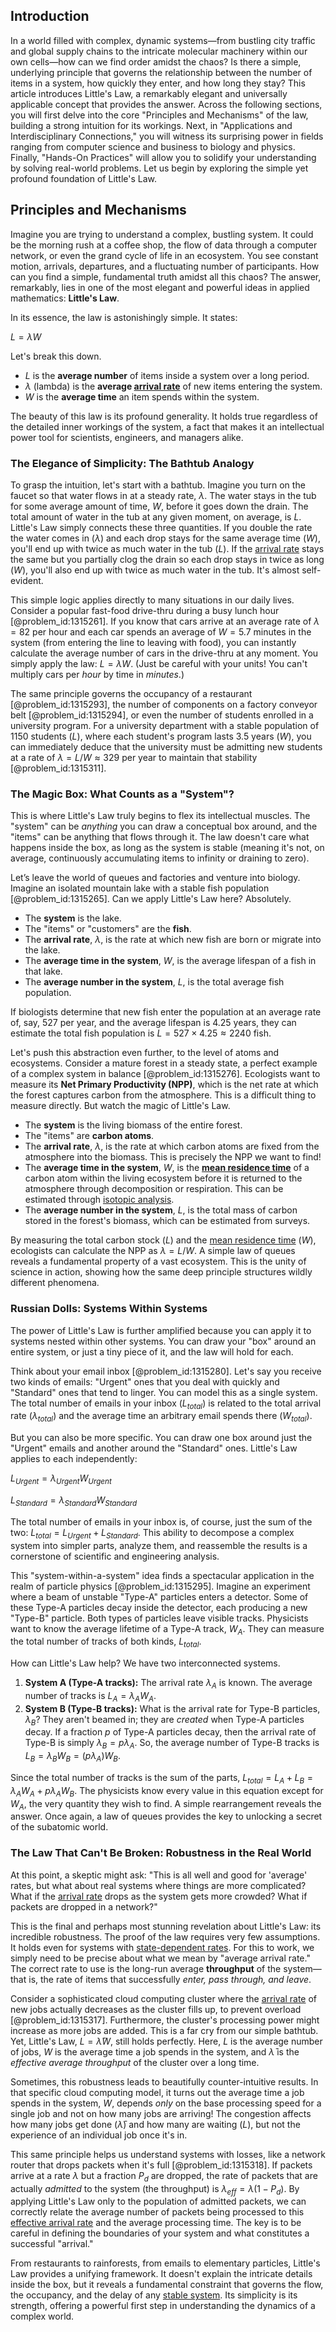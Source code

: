 ## Introduction
In a world filled with complex, dynamic systems—from bustling city traffic and global supply chains to the intricate molecular machinery within our own cells—how can we find order amidst the chaos? Is there a simple, underlying principle that governs the relationship between the number of items in a system, how quickly they enter, and how long they stay? This article introduces Little's Law, a remarkably elegant and universally applicable concept that provides the answer. Across the following sections, you will first delve into the core "Principles and Mechanisms" of the law, building a strong intuition for its workings. Next, in "Applications and Interdisciplinary Connections," you will witness its surprising power in fields ranging from computer science and business to biology and physics. Finally, "Hands-On Practices" will allow you to solidify your understanding by solving real-world problems. Let us begin by exploring the simple yet profound foundation of Little's Law.

## Principles and Mechanisms

Imagine you are trying to understand a complex, bustling system. It could be the morning rush at a coffee shop, the flow of data through a computer network, or even the grand cycle of life in an ecosystem. You see constant motion, arrivals, departures, and a fluctuating number of participants. How can you find a simple, fundamental truth amidst all this chaos? The answer, remarkably, lies in one of the most elegant and powerful ideas in applied mathematics: **Little's Law**.

In its essence, the law is astonishingly simple. It states:

$L = \lambda W$

Let's break this down.

*   $L$ is the **average number** of items inside a system over a long period.
*   $\lambda$ (lambda) is the **average [arrival rate](@article_id:271309)** of new items entering the system.
*   $W$ is the **average time** an item spends within the system.

The beauty of this law is its profound generality. It holds true regardless of the detailed inner workings of the system, a fact that makes it an intellectual power tool for scientists, engineers, and managers alike.

### The Elegance of Simplicity: The Bathtub Analogy

To grasp the intuition, let's start with a bathtub. Imagine you turn on the faucet so that water flows in at a steady rate, $\lambda$. The water stays in the tub for some average amount of time, $W$, before it goes down the drain. The total amount of water in the tub at any given moment, on average, is $L$. Little's Law simply connects these three quantities. If you double the rate the water comes in ($\lambda$) and each drop stays for the same average time ($W$), you'll end up with twice as much water in the tub ($L$). If the [arrival rate](@article_id:271309) stays the same but you partially clog the drain so each drop stays in twice as long ($W$), you'll also end up with twice as much water in the tub. It's almost self-evident.

This simple logic applies directly to many situations in our daily lives. Consider a popular fast-food drive-thru during a busy lunch hour [@problem_id:1315261]. If you know that cars arrive at an average rate of $\lambda = 82$ per hour and each car spends an average of $W = 5.7$ minutes in the system (from entering the line to leaving with food), you can instantly calculate the average number of cars in the drive-thru at any moment. You simply apply the law: $L = \lambda W$. (Just be careful with your units! You can't multiply cars per *hour* by time in *minutes*.)

The same principle governs the occupancy of a restaurant [@problem_id:1315293], the number of components on a factory conveyor belt [@problem_id:1315294], or even the number of students enrolled in a university program. For a university department with a stable population of 1150 students ($L$), where each student's program lasts 3.5 years ($W$), you can immediately deduce that the university must be admitting new students at a rate of $\lambda = L/W \approx 329$ per year to maintain that stability [@problem_id:1315311].

### The Magic Box: What Counts as a "System"?

This is where Little's Law truly begins to flex its intellectual muscles. The "system" can be *anything* you can draw a conceptual box around, and the "items" can be anything that flows through it. The law doesn't care what happens inside the box, as long as the system is stable (meaning it's not, on average, continuously accumulating items to infinity or draining to zero).

Let’s leave the world of queues and factories and venture into biology. Imagine an isolated mountain lake with a stable fish population [@problem_id:1315265]. Can we apply Little's Law here? Absolutely.

*   The **system** is the lake.
*   The "items" or "customers" are the **fish**.
*   The **arrival rate**, $\lambda$, is the rate at which new fish are born or migrate into the lake.
*   The **average time in the system**, $W$, is the average lifespan of a fish in that lake.
*   The **average number in the system**, $L$, is the total average fish population.

If biologists determine that new fish enter the population at an average rate of, say, 527 per year, and the average lifespan is 4.25 years, they can estimate the total fish population is $L = 527 \times 4.25 \approx 2240$ fish.

Let's push this abstraction even further, to the level of atoms and ecosystems. Consider a mature forest in a steady state, a perfect example of a complex system in balance [@problem_id:1315276]. Ecologists want to measure its **Net Primary Productivity (NPP)**, which is the net rate at which the forest captures carbon from the atmosphere. This is a difficult thing to measure directly. But watch the magic of Little's Law.

*   The **system** is the living biomass of the entire forest.
*   The "items" are **carbon atoms**.
*   The **arrival rate**, $\lambda$, is the rate at which carbon atoms are fixed from the atmosphere into the biomass. This is precisely the NPP we want to find!
*   The **average time in the system**, $W$, is the **[mean residence time](@article_id:181325)** of a carbon atom within the living ecosystem before it is returned to the atmosphere through decomposition or respiration. This can be estimated through [isotopic analysis](@article_id:202815).
*   The **average number in the system**, $L$, is the total mass of carbon stored in the forest's biomass, which can be estimated from surveys.

By measuring the total carbon stock ($L$) and the [mean residence time](@article_id:181325) ($W$), ecologists can calculate the NPP as $\lambda = L/W$. A simple law of queues reveals a fundamental property of a vast ecosystem. This is the unity of science in action, showing how the same deep principle structures wildly different phenomena.

### Russian Dolls: Systems Within Systems

The power of Little's Law is further amplified because you can apply it to systems nested within other systems. You can draw your "box" around an entire system, or just a tiny piece of it, and the law will hold for each.

Think about your email inbox [@problem_id:1315280]. Let's say you receive two kinds of emails: "Urgent" ones that you deal with quickly and "Standard" ones that tend to linger. You can model this as a single system. The total number of emails in your inbox ($L_{total}$) is related to the total arrival rate ($\lambda_{total}$) and the average time an arbitrary email spends there ($W_{total}$).

But you can also be more specific. You can draw one box around just the "Urgent" emails and another around the "Standard" ones. Little's Law applies to each independently:

$L_{Urgent} = \lambda_{Urgent} W_{Urgent}$

$L_{Standard} = \lambda_{Standard} W_{Standard}$

The total number of emails in your inbox is, of course, just the sum of the two: $L_{total} = L_{Urgent} + L_{Standard}$. This ability to decompose a complex system into simpler parts, analyze them, and reassemble the results is a cornerstone of scientific and engineering analysis.

This "system-within-a-system" idea finds a spectacular application in the realm of particle physics [@problem_id:1315295]. Imagine an experiment where a beam of unstable "Type-A" particles enters a detector. Some of these Type-A particles decay inside the detector, each producing a new "Type-B" particle. Both types of particles leave visible tracks. Physicists want to know the average lifetime of a Type-A track, $W_A$. They can measure the total number of tracks of both kinds, $L_{total}$.

How can Little's Law help? We have two interconnected systems.

1.  **System A (Type-A tracks):** The arrival rate $\lambda_A$ is known. The average number of tracks is $L_A = \lambda_A W_A$.
2.  **System B (Type-B tracks):** What is the arrival rate for Type-B particles, $\lambda_B$? They aren't beamed in; they are *created* when Type-A particles decay. If a fraction $p$ of Type-A particles decay, then the arrival rate of Type-B is simply $\lambda_B = p \lambda_A$. So, the average number of Type-B tracks is $L_B = \lambda_B W_B = (p \lambda_A) W_B$.

Since the total number of tracks is the sum of the parts, $L_{total} = L_A + L_B = \lambda_A W_A + p \lambda_A W_B$. The physicists know every value in this equation except for $W_A$, the very quantity they wish to find. A simple rearrangement reveals the answer. Once again, a law of queues provides the key to unlocking a secret of the subatomic world.

### The Law That Can't Be Broken: Robustness in the Real World

At this point, a skeptic might ask: "This is all well and good for 'average' rates, but what about real systems where things are more complicated? What if the [arrival rate](@article_id:271309) drops as the system gets more crowded? What if packets are dropped in a network?"

This is the final and perhaps most stunning revelation about Little's Law: its incredible robustness. The proof of the law requires very few assumptions. It holds even for systems with [state-dependent rates](@article_id:264903). For this to work, we simply need to be precise about what we mean by "average arrival rate." The correct rate to use is the long-run average **throughput** of the system—that is, the rate of items that successfully *enter, pass through, and leave*.

Consider a sophisticated cloud computing cluster where the [arrival rate](@article_id:271309) of new jobs actually decreases as the cluster fills up, to prevent overload [@problem_id:1315317]. Furthermore, the cluster's processing power might increase as more jobs are added. This is a far cry from our simple bathtub. Yet, Little's Law, $L = \bar{\lambda} W$, still holds perfectly. Here, $L$ is the average number of jobs, $W$ is the average time a job spends in the system, and $\bar{\lambda}$ is the *effective average throughput* of the cluster over a long time.

Sometimes, this robustness leads to beautifully counter-intuitive results. In that specific cloud computing model, it turns out the average time a job spends in the system, $W$, depends *only* on the base processing speed for a single job and not on how many jobs are arriving! The congestion affects how many jobs get done ($\bar{\lambda}$) and how many are waiting ($L$), but not the experience of an individual job once it's in.

This same principle helps us understand systems with losses, like a network router that drops packets when it's full [@problem_id:1315318]. If packets arrive at a rate $\lambda$ but a fraction $P_d$ are dropped, the rate of packets that are actually *admitted* to the system (the throughput) is $\lambda_{eff} = \lambda (1 - P_d)$. By applying Little's Law only to the population of admitted packets, we can correctly relate the average number of packets being processed to this [effective arrival rate](@article_id:271673) and the average processing time. The key is to be careful in defining the boundaries of your system and what constitutes a successful "arrival."

From restaurants to rainforests, from emails to elementary particles, Little's Law provides a unifying framework. It doesn't explain the intricate details inside the box, but it reveals a fundamental constraint that governs the flow, the occupancy, and the delay of any [stable system](@article_id:266392). Its simplicity is its strength, offering a powerful first step in understanding the dynamics of a complex world.